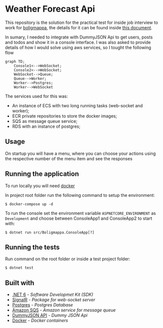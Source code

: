 # Weather Forecast Api

This repository is the solution for the practical test for inside job interview to work for [boligmappa](./docs/dev-recruitment-pitch.pdf), the details for it can be found inside [this document](./docs/practical-test.pdf).

In sumary, I needed to integrate with DummyJSON Api to get users, posts and todos and show it in a console interface. I was also asked to provide details of how I would solve using aws services, so I tought the following flow

```mermaid
graph TD;
    Console1<-->WebSocket;
    Console2<-->WebSocket;
    WebSocket-->Queue;
    Queue-->Worker;
    Worker-->Postgres;
    Worker-->WebSocket
```

The services used for this was: 
 - An instance of ECS with two long running tasks (web-socket and worker); 
 - ECR private repositories to store the docker images; 
 - SQS as message queue service; 
 - RDS with an instance of postgres; 

## Usage

On startup you will have a menu, where you can choose your actions using the respective number of the menu item and see the responses

## Running the application

To run locally you will need [docker](https://www.docker.com/)

In project root folder run the following command to setup the environment:

```
$ docker-compose up -d
```

To run the console set the environment variable `ASPNETCORE_ENVIRONMENT` as `Development` and choose between ConsoleApp1 and ConsoleApp2 to start with:

```
$ dotnet run src/Boligmappa.ConsoleApp[?]
```

## Running the tests

Run command on the root folder or inside a test project folder:

```
$ dotnet test
```

## Built with

- [.NET 6](https://dotnet.microsoft.com/en-us/download/dotnet/6.0) - _Software Developmet Kit (SDK)_
- [SignalR](https://dotnet.microsoft.com/en-us/apps/aspnet/signalr) - _Package for web-socket server_
- [Postgres](https://www.postgresql.org/) - _Postgres Database_
- [Amazon SQS](https://aws.amazon.com/sqs/) - _Amazon service for message queue_
- [DummyJSON API](https://dummyjson.com/) - _Dummy JSON Api_
- [Docker](https://www.docker.com/) - _Docker containers_